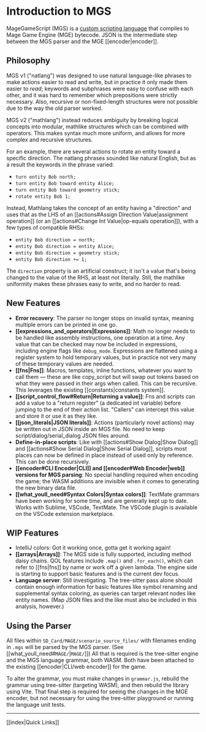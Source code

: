 # Introduction to MGS

MageGameScript (MGS) is a [custom scripting language](https://en.wikipedia.org/wiki/Domain-specific_language) that compiles to Mage Game Engine (MGE) bytecode. JSON is the intermediate step between the MGS parser and the MGE [[encoder|encoder]].

## Philosophy

MGS v1 ("natlang") was designed to use natural language-like phrases to make actions easier to read and write, but in practice it only made them easier to _read_; keywords and subphrases were easy to confuse with each other, and it was hard to remember which prepositions were strictly necessary. Also, recursive or non-fixed-length structures were not possible due to the way the old parser worked.

MGS v2 ("mathlang") instead reduces ambiguity by breaking logical concepts into modular, mathlike structures which can be combined with operators. This makes syntax much more uniform, and allows for more complex and recursive structures.

For an example, there are several actions to rotate an entity toward a specific direction. The natlang phrases sounded like natural English, but as a result the keywords in the phrase varied:

- `turn entity Bob north;`
- `turn entity Bob toward entity Alice;`
- `turn entity Bob toward geometry stick;`
- `rotate entity Bob 1;`

Instead, Mathlang takes the concept of an entity having a "direction" and uses that as the LHS of an [[actions#Assign Direction Value|assignment operation]] (or an [[actions#Change Int Value|op-equals operation]]), with a few types of compatible RHSs:

- `entity Bob direction = north;`
- `entity Bob direction = entity Alice;`
- `entity Bob direction = geometry stick;`
- `entity Bob direction += 1;`

The `direction` property is an artificial construct; it isn't a value that's being changed to the value of the RHS, at least not literally. Still, the mathlike uniformity makes these phrases easy to write, and no harder to read.

## New Features

- **Error recovery**: The parser no longer stops on invalid syntax, meaning multiple errors can be printed in one go.
- **[[expressions_and_operators|Expressions]]**: Math no longer needs to be handled like assembly instructions, one operation at a time. Any value that can be checked may now be included in expressions, including engine flags like `debug_mode`. Expressions are flattened using a register system to hold temporary values, but in practice not very many of these temporary values are needed.
- **[[fns|Fns]]**: Macros, templates, inline functions, whatever you want to call them — these are like copy_script but will swap out tokens based on what they were passed in their args when called. This can be recursive. This leverages the existing [[constants|constants system]].
- **[[script_control_flow#Return|Returning a value]]**: Fns and scripts can add a value to a "return register" (a dedicated int variable) before jumping to the end of their action list. "Callers" can intercept this value and store it or use it as they like.
- **[[json_literals|JSON literals]]**: Actions (particularly novel actions) may be written out in JSON inside an MGS file. No need to keep script/dialog/serial_dialog JSON files around.
- **Define-in-place scripts**: Like with [[actions#Show Dialog|Show Dialog]] and [[actions#Show Serial Dialog|Show Serial Dialog]], scripts most places can now be defined in place instead of used only by reference. This can be done recursively.
- **[[encoder#CLI Encoder|CLI]] and [[encoder#Web Encoder|web]] versions for MGS parsing**: No special handling required when encoding the game; the WASM additions are invisible when it comes to generating the new binary data file.
- **[[what_youll_need#Syntax Colors|Syntax colors]]**: TextMate grammars have been working for some time, and are generally kept up to date. Works with Sublime, VSCode, TextMate. The VSCode plugin is available on the VSCode extension marketplace.

## WIP Features

- IntelliJ colors: Got it working once, gotta get it working again!
- **[[arrays|Arrays]]**: The MGS side is fully supported, including method daisy chains. QOL features include `.map()` and `.for_each()`, which can refer to [[fns|fns]] by name or work off a given lambda. The engine side is starting to support basic features and is the current dev focus.
- **Language server**: Still investigating. The tree-sitter pass alone should contain enough information for basic features like symbol renaming and supplemental syntax coloring, as queries can target relevant nodes like entity names. (Map JSON files and the like must also be included in this analysis, however.)

## Using the Parser

All files within `SD_Card/MAGE/scenario_source_files/` with filenames ending in `.mgs` will be parsed by the MGS parser. (See [[what_youll_need#`MAGE/`|`MAGE/`]]) All that is required is the tree-sitter engine and the MGS language grammar, both WASM. Both have been attached to the existing [[encoder|CLI/web encoder]] for the game.

To alter the grammar, you must make changes in `grammar.js`, rebuild the grammar using tree-sitter (targeting WASM), and then rebuild the library using Vite. That final step is required for seeing the changes in the MGE encoder, but not necessary for using the tree-sitter playground or running the language unit tests.

---

[[index|Quick Links]]
